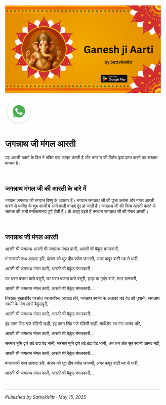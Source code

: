 <!-- Banner SVG -->
![Banner](https://raw.githubusercontent.com/anandwana001/content-repo/refs/heads/main/aarti/ganesh/ganesh_ji_aarti_banner.png)

<!-- Share & WhatsApp icons as SVG -->
<a href="https://api.whatsapp.com/send?text=Check%20out%20this%20article%20in%20the%20Hanuman%20Chalisa%20app%3A%20https%3A%2F%2Fwww.sattvikmitr.com%2Farticles%3FcontentUrl%3Dhttps%253A%252F%252Fraw.githubusercontent.com%252Fanandwana001%252Fcontent-repo%252Frefs%252Fheads%252Fmain%252Faarti%252Fganesh%252Fjagannaath_aarti_hindi.md%26title%3DGanesh%2520Aarti">
  <img src="https://raw.githubusercontent.com/anandwana001/content-repo/refs/heads/main/assets/ic_wtsapp_share_rounded.svg" alt="WhatsApp"/>
</a>

<br>

# जगन्नाथ जी मंगल आरती
यह आरती भक्तों के दिल में भक्ति भाव जागृत करती है और भगवान की विशेष कृपा प्राप्त करने का सशक्त माध्यम है।

<br>

## जगन्नाथ मंगल जी की आरती के बारे में
भगवान जगन्नाथ जी भगवान विष्णु के अवतार हैं। भगवान जगन्नाथ जी की पूजा अर्चना और मंगल आरती करने से व्यक्ति के शुभ कार्यों में आने वाली बाधाएं दूर हो जाती हैं। जगन्नाथ जी की नित्य आरती करने से जातक की सभी मनोकामनाएं पूर्ण होती हैं। तो आइए पढ़ते हैं भगवान जगन्नाथ जी की मंगल आरती।

<br>


## जगन्नाथ जी मंगल आरती
आरती श्री जगन्नाथ आरती श्री जगन्नाथ मंगल कारी, आरती श्री बैकुंठ मंगलकारी,

मंगलकारी नाथ आपादा हरि, कंचन को धुप दीप ज्योत जगमगी, अगर कपूर बाटी भव से धारी,

आरती श्री जगन्नाथ मंगल कारी, आरती श्री बैकुंठ मंगलकारी…

घर घरन बजता बाजे बंसुरी, घर घरन बजता बाजे बंसुरी, झांझ या मृदंग बाजे, ताल खनजरी,

आरती श्री जगन्नाथ मंगल कारी, आरती श्री बैकुंठ मंगलकारी…

निरखत मुखारविंद परसोत चरनारविन्द आपादा हरि, जगन्नाथ स्वामी के अताको चढे वेद की धुवानी, जगन्नाथ स्वामी के भोग लागो बैकुंठपुरी,

आरती श्री जगन्नाथ मंगल कारी, आरती श्री बैकुंठ मंगलकारी…

इंद्र दमन सिंह गजे रोहिणी खड़ी, इंद्र दमन सिंह गजे रोहिणी खड़ी, मार्कंडेय स्व गंगा आनंद भरि,

आरती श्री जगन्नाथ मंगल कारी, आरती श्री बैकुंठ मंगलकारी…

सरनार मुनि द्वारे तदे ब्रह्म वेद भानी, सरनार मुनि द्वारे तदे ब्रह्म वेद भानी, धन धन ओह सुर स्वामी आनंद गढ़ी,

आरती श्री जगन्नाथ मंगल कारी, आरती श्री बैकुंठ मंगलकारी…

मंगलकारी नाथ आपादा हरि, कंचन को धुप दीप ज्योत जगमगी, अगर कपूर बाटी भव से धारी,

आरती श्री जगन्नाथ मंगल कारी, आरती श्री बैकुंठ मंगलकारी…

<br>

---

*Published by SattvikMitr · May 15, 2025*
